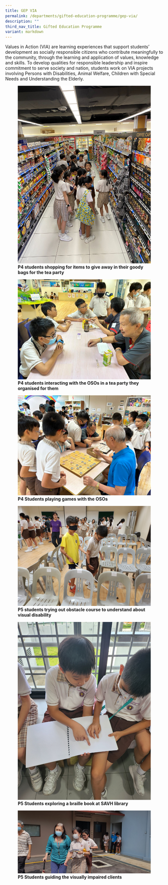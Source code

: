 ```yaml
---
title: GEP VIA
permalink: /departments/gifted-education-programme/gep-via/
description: ""
third_nav_title: Gifted Education Programme
variant: markdown
---
```

Values in Action (VIA) are learning experiences that support students’ development as socially responsible citizens who contribute meaningfully to the community, through the learning and application of values, knowledge and skills. To develop qualities for responsible leadership and inspire commitment to serve society and nation, students work on VIA projects involving Persons with Disabilities, Animal Welfare, Children with Special Needs and Understanding the Elderly. 

<figure>
<img src="/images/p4%20students%20shopping%20for%20tea%20party.JPG">
<figcaption> <strong>P4 students shopping for items to give away in their goody bags for the tea party</strong> </figcaption>
</figure>

<figure>
<img src="/images/p4%20students%20interacting%20with%20the%20osos%20in%20a%20tea%20party.jpeg">
<figcaption> <strong>P4 students interacting with the OSOs in a tea party they organised for them</strong> </figcaption>
</figure>

<figure>
<img src="/images/p4%20students%20playing%20games%20with%20the%20osos.JPG">
<figcaption> <strong>P4 Students playing games with the OSOs</strong> </figcaption>
</figure>

<figure>
<img src="/images/p5%20students%20trying%20out%20obstacle%20course%20to%20understand%20about%20visual%20disability.jpg">
<figcaption> <strong>P5 students trying out obstacle course to understand about visual disability</strong> </figcaption>
</figure>

<figure>
<img src="/images/students%20exploring%20a%20braille%20book%20at%20savh%20library.jpg">
<figcaption> <strong>P5 Students exploring a braille book at SAVH library</strong> </figcaption>
</figure>

<figure>
<img src="/images/students%20guiding%20the%20visually%20impaired%20clients.jpg">
<figcaption> <strong>P5 Students guiding the visually impaired clients</strong> </figcaption>
</figure>



